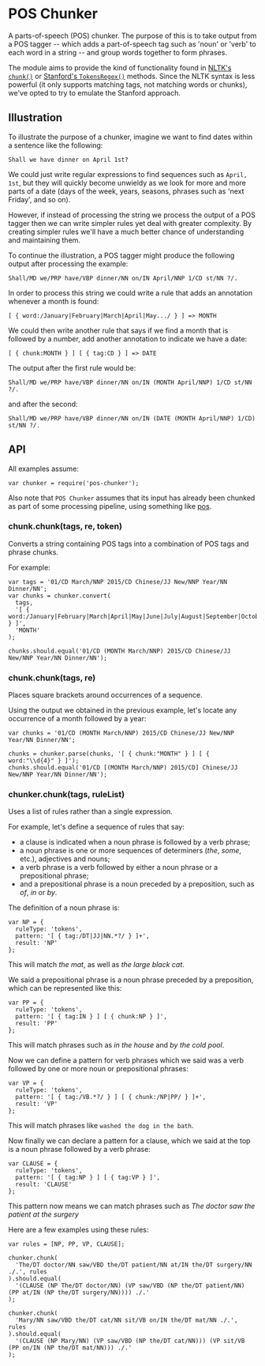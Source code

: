 # POS Chunker

A parts-of-speech (POS) chunker. The purpose of this is to take output from a POS tagger -- which adds a part-of-speech tag such as 'noun' or 'verb' to each word in a string -- and group words together to form phrases.

The module aims to provide the kind of functionality found in [NLTK's `chunk()`](http://www.nltk.org/_modules/nltk/chunk.html) or [Stanford's `TokensRegex()`](http://nlp.stanford.edu/nlp/javadoc/javanlp/edu/stanford/nlp/ling/tokensregex/SequenceMatchRules.html) methods. Since the NLTK syntax is less powerful (it only supports matching tags, not matching words or chunks), we've opted to try to emulate the Stanford approach.

## Illustration

To illustrate the purpose of a chunker, imagine we want to find dates within a sentence like the following:

```
Shall we have dinner on April 1st?
```

We could just write regular expressions to find sequences such as `April, 1st`, but they will quickly become unwieldy as we look for more and more parts of a date (days of the week, years, seasons, phrases such as 'next Friday', and so on).

However, if instead of processing the string we process the output of a POS tagger then we can write simpler rules yet deal with greater complexity. By creating simpler rules we'll have a much better chance of understanding and maintaining them.

To continue the illustration, a POS tagger might produce the following output after processing the example:

```
Shall/MD we/PRP have/VBP dinner/NN on/IN April/NNP 1/CD st/NN ?/.
```

In order to process this string we could write a rule that adds an annotation whenever a month is found:

```
[ { word:/January|February|March|April|May.../ } ] => MONTH
```

We could then write another rule that says if we find a month that is followed by a number, add another annotation to indicate we have a date:

```
[ { chunk:MONTH } ] [ { tag:CD } ] => DATE
```

The output after the first rule would be:

```
Shall/MD we/PRP have/VBP dinner/NN on/IN (MONTH April/NNP) 1/CD st/NN ?/.
```

and after the second:

```
Shall/MD we/PRP have/VBP dinner/NN on/IN (DATE (MONTH April/NNP) 1/CD) st/NN ?/.
```

## API

All examples assume:

```
var chunker = require('pos-chunker');
```

Also note that `POS Chunker` assumes that its input has already been chunked as part of some processing pipeline, using something like [pos](https://www.npmjs.com/package/pos). 

### chunk.chunk(tags, re, token)

Converts a string containing POS tags into a combination of POS tags and phrase chunks.

For example:

```
var tags = '01/CD March/NNP 2015/CD Chinese/JJ New/NNP Year/NN Dinner/NN';
var chunks = chunker.convert(
  tags,
  '[ { word:/January|February|March|April|May|June|July|August|September|October|November|December/ } ]',
  'MONTH'
);

chunks.should.equal('01/CD (MONTH March/NNP) 2015/CD Chinese/JJ New/NNP Year/NN Dinner/NN');
```

### chunk.chunk(tags, re)

Places square brackets around occurrences of a sequence.

Using the output we obtained in the previous example, let's locate any occurrence of a month followed by a year:

```
var chunks = '01/CD (MONTH March/NNP) 2015/CD Chinese/JJ New/NNP Year/NN Dinner/NN';

chunks = chunker.parse(chunks, '[ { chunk:"MONTH" } ] [ { word:"\\d{4}" } ]');
chunks.should.equal('01/CD [(MONTH March/NNP) 2015/CD] Chinese/JJ New/NNP Year/NN Dinner/NN');
```

### chunker.chunk(tags, ruleList)

Uses a list of rules rather than a single expression.

For example, let's define a sequence of rules that say:

* a clause is indicated when a noun phrase is followed by a verb phrase;
* a noun phrase is one or more sequences of determiners (*the*, *some*, etc.), adjectives and nouns;
* a verb phrase is a verb followed by either a noun phrase or a prepositional phrase;
* and a prepositional phrase is a noun preceded by a preposition, such as *of*, *in* or *by*.

The definition of a noun phrase is:

```
var NP = {
  ruleType: 'tokens',
  pattern: '[ { tag:/DT|JJ|NN.*?/ } ]+',
  result: 'NP'
};
```

This will match *the mat*, as well as *the large black cat*.

We said a prepositional phrase is a noun phrase preceded by a preposition, which can be represented like this:

```
var PP = {
  ruleType: 'tokens',
  pattern: '[ { tag:IN } ] [ { chunk:NP } ]',
  result: 'PP'
};
```

This will match phrases such as *in the house* and *by the cold pool*.

Now we can define a pattern for verb phrases which we said was a verb followed by one or more noun or prepositional phrases:

```
var VP = {
  ruleType: 'tokens',
  pattern: '[ { tag:/VB.*?/ } ] [ { chunk:/NP|PP/ } ]+',
  result: 'VP'
};
```

This will match phrases like `washed the dog in the bath`.

Now finally we can declare a pattern for a clause, which we said at the top is a noun phrase followed by a verb phrase:

```
var CLAUSE = {
  ruleType: 'tokens',
  pattern: '[ { tag:NP } ] [ { tag:VP } ]',
  result: 'CLAUSE'
};
```

This pattern now means we can match phrases such as *The doctor saw the patient at the surgery*

Here are a few examples using these rules:

```
var rules = [NP, PP, VP, CLAUSE];

chunker.chunk(
  'The/DT doctor/NN saw/VBD the/DT patient/NN at/IN the/DT surgery/NN ./.', rules
).should.equal(
  '(CLAUSE (NP The/DT doctor/NN) (VP saw/VBD (NP the/DT patient/NN) (PP at/IN (NP the/DT surgery/NN)))) ./.'
);

chunker.chunk(
  'Mary/NN saw/VBD the/DT cat/NN sit/VB on/IN the/DT mat/NN ./.', rules
).should.equal(
  '(CLAUSE (NP Mary/NN) (VP saw/VBD (NP the/DT cat/NN))) (VP sit/VB (PP on/IN (NP the/DT mat/NN))) ./.'
);
```

